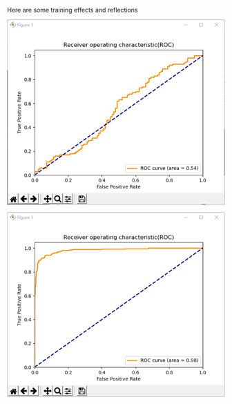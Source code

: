 Here are some training effects and reflections

![image](https://github.com/NaiveTom/X5628FC/blob/main/effect/The%20AUC%20curve%20collapses%20after%20the%20gradient%20Vanished.PNG)

![image](https://github.com/NaiveTom/X5628FC/blob/main/effect/After%20using%20a%20simple%20model%2C%20training%20becomes%20more%20simple%20and%20effective%2C%20and%20the%20gradient%20can%20be%20in%20a%20downward%20direction.PNG)
